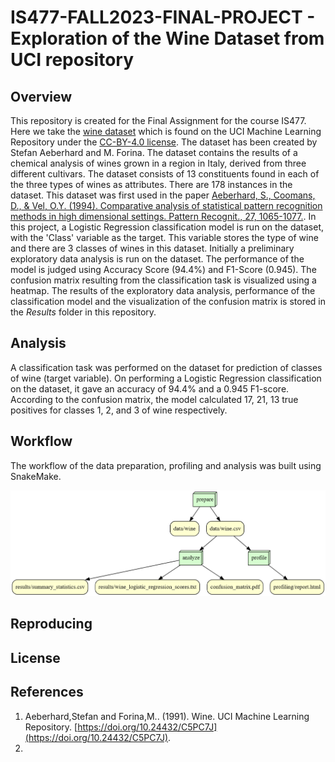 # IS477-FALL2023-FINAL-PROJECT - Exploration of the Wine Dataset from UCI repository

## Overview 
This repository is created for the Final Assignment for the course IS477. Here we take the [wine dataset](https://archive.ics.uci.edu/dataset/109/wine) which is found on the UCI Machine Learning Repository under the [CC-BY-4.0 license](https://creativecommons.org/licenses/by/4.0/legalcode). The dataset has been created by Stefan Aeberhard and M. Forina. The dataset contains the results of a chemical analysis of wines grown in a region in Italy, derived from three different cultivars. The dataset consists of 13 constituents found in each of the three types of wines as attributes. There are 178 instances in the dataset. This dataset was first used in the paper [Aeberhard, S., Coomans, D., & Vel, O.Y. (1994). Comparative analysis of statistical pattern recognition methods in high dimensional settings. Pattern Recognit., 27, 1065-1077.](https://www.semanticscholar.org/paper/Comparative-analysis-of-statistical-pattern-methods-Aeberhard-Coomans/83dc3e4030d7b9fbdbb4bde03ce12ab70ca10528). In this project, a Logistic Regression classification model is run on the dataset, with the 'Class' variable as the target. This variable stores the type of wine and there are 3 classes of wines in this dataset. Initially a preliminary exploratory data analysis is run on the dataset. The performance of the model is judged using Accuracy Score (94.4%) and F1-Score (0.945). The confusion matrix resulting from the classification task is visualized using a heatmap. The results of the exploratory data analysis, performance of the classification model and the visualization of the confusion matrix is stored in the _Results_ folder in this repository.     

## Analysis
A classification task was performed on the dataset for prediction of classes of wine (target variable). On performing a Logistic Regression classification on the dataset, it gave an accuracy of 94.4% and a 0.945 F1-score. According to the confusion matrix, the model calculated 17, 21, 13 true positives for classes 1, 2, and 3 of wine respectively. 

## Workflow 
The workflow of the data preparation, profiling and analysis was built using SnakeMake. 

![](graph.png)

## Reproducing

## License

## References
1. Aeberhard,Stefan and Forina,M.. (1991). Wine. UCI Machine Learning Repository. [https://doi.org/10.24432/C5PC7J](https://doi.org/10.24432/C5PC7J).
2. 





